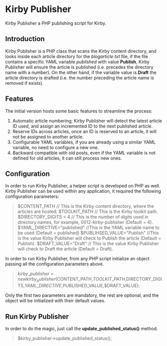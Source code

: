 # Kirby Publisher

Kirby Publisher a PHP publishing script for Kirby.

## Introduction

Kirby Publisher is a PHP class that scans the Kirby content directory, and looks inside each article directory for the _blogarticle.txt_ file, if the file contains a specific YAML variable _published_ with value **Publish**, Kirby Publisher will ensure the article is published (i.e. precedes the directory name with a number). On the other hand, if the variable value is **Draft** the article directory is drafted (i.e. the number preceding the article name is removed if exists).

## Features

The initial version hosts some basic features to streamline the process:

1. Automatic article numbering; Kirby Publisher will detect the latest article ID used, and assign an incremented ID to the next published article.
2. Reserve IDs across articles, once an ID is reserved to an article, it will not be assigned to another article.
3. Configurable YAML variables, if you are already using a similar YAML variable, no need to configure a new one.
4. Backward compatible with old posts, even if the YAML variable is not defined for old articles, it can still process new ones.

## Configuration

In order to run Kirby Publisher, a helper script is developed on PHP as well.
Kirby Publisher can be used within any application, it required the following configuration parameters:

> $CONTENT\_PATH // This is the Kirby content directory, where the articles are hosted.
> $TOOLKIT\_PATH // This is the Kirby toolkit path.
> $DIRECTORY\_DIGITS = 4 // This is the number of digits used in directory names, for example, 0012-kirby-publisher (Default = 4).
> $YAML\_DIRECTIVE="published" //This is the YAML variable name to be used (Default = published)
> $PUBLIHSED\_VALUE="Publish" //This is the value Kirby Publisher will check to Publish the article (Default = Publish).
> $DRAFT\_VALUE="Draft" // This is the value Kirby Publisher will check to Draft the article (Default = Draft).

In order to run Kirby Publisher, from any PHP script initialize an object passing all the configuration parameters above.

> $kirby\_publisher = new kirby_publisher($CONTENT_PATH,$TOOLKIT\_PATH,$DIRECTORY\_DIGITS,$YAML\_DIRECTIVE,$PUBLISHED\_VALUE,$DRAFT\_VALUE);

Only the first two parameters are mandatory, the rest are optional, and the object will be initialized with their default values.

## Run Kirby Publisher
In order to do the magic, just call the **update\_published\_status()** method.

> $kirby\_publisher-\>update\_published\_status(); 